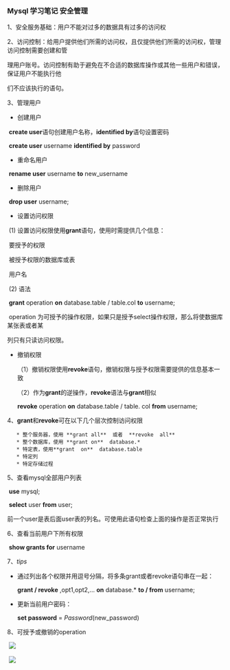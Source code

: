 ### Mysql 学习笔记 安全管理

1、安全服务基础：用户不能对过多的数据具有过多的访问权

2、访问控制：给用户提供他们所需的访问权，且仅提供他们所需的访问权，管理访问控制需要创建和管

理用户账号。访问控制有助于避免在不合适的数据库操作或其他一些用户和错误，保证用户不能执行他

们不应该执行的语句。

3、管理用户

* 创建用户

​        **create user**语句创建用户名称，**identified by**语句设置密码

​        **create  user**  username  **identified by**   password

* 重命名用户

​       **rename  user**    username  **to**   new_username

* 删除用户

​       **drop  user**   username;

* 设置访问权限

​        (1) 设置访问权限使用**grant**语句，使用时需提供几个信息：

​                要授予的权限

​                被授予权限的数据库或表

​                用户名

​        (2) 语法

​             **grant**   operation  **on**  database.table /  table.col  **to**   username;

​             operation 为可授予的操作权限，如果只是授予select操作权限，那么将使数据库某张表或者某

列只有只读访问权限。

   * 撤销权限

     （1）撤销权限使用**revoke**语句，撤销权限与授予权限需要提供的信息基本一致

     （2）作为**grant**的逆操作，**revoke**语法与**grant**相似

        **revoke**  operation **on**  database.table / table. col  **from**  username;

4、**grant**和**revoke**可在以下几个层次控制访问权限

       * 整个服务器，使用 **grant all**  或者  **revoke  all**
       * 整个数据库，使用 **grant on**  database.*
       * 特定表，使用**grant  on**  database.table
       * 特定列
       * 特定存储过程

5、查看mysql全部用户列表

​        **use**  mysql;

​       **select**  user  **from**  user;

​      前一个user是表后面user表的列名。可使用此语句检查上面的操作是否正常执行

6、查看当前用户下所有权限

​      **show  grants  for**  username

7、*tips*

* 通过列出各个权限并用逗号分隔，将多条grant或者revoke语句串在一起：

  **grant /  revoke** ,opt1,opt2,...  **on**  database.*  **to /  from**   username;

* 更新当前用户密码：

  **set  password**  =  *Password*(new_password)

8、可授予或撤销的operation

​     ![](/home/liuhao/Pictures/grant_revoke.png)

​    ![](/home/liuhao/Pictures/grant1.png)

   

